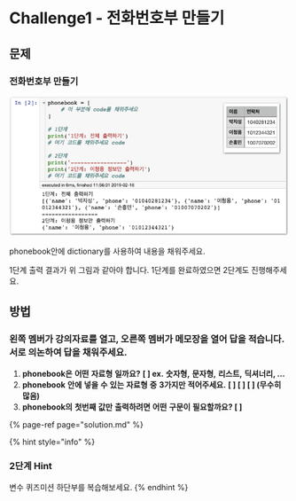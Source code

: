 # Challenge1 - 전화번호부 만들기

## 문제

### 전화번호부 만들기

![](../.gitbook/assets/image%20%28336%29.png)

phonebook안에 dictionary를 사용하여 내용을 채워주세요.

1단계 출력 결과가 위 그림과 같아야 합니다. 1단계를 완료하였으면 2단계도 진행해주세요.

## 방법

### **왼쪽** **멤버가** **강의자료를** **열고,** **오른쪽** **멤버가** **메모장을** **열어** **답을** **적습니다.**  **서로** **의논하여** **답을** **채워주세요.**

1. **phonebook은** **어떤** **자료형** **일까요?**  **\[                  \] ex.** **숫자형,** **문자형,** **리스트,** **딕셔너리, …**
2. **phonebook** **안에** **넣을** **수** **있는** **자료형** **중** **3가지만** **적어주세요.**  **\[                  \] \[                  \] \[                  \] \(무수히** **많음\)**
3. **phonebook의** **첫번째** **값만** **출력하려면** **어떤** **구문이** **필요할까요?  \[                                                             \]**

{% page-ref page="solution.md" %}

{% hint style="info" %}
### 2단계 Hint

변수 퀴즈미션 하단부를 복습해보세요.
{% endhint %}

